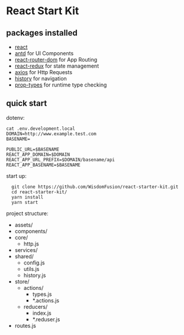 # React Start Kit

## packages installed

- [react](https://reactjs.org/)
- [antd](https://ant.design/) for UI Components
- [react-router-dom](https://reacttraining.com/react-router/) for App Routing
- [react-redux](https://redux.js.org/) for state management
- [axios](https://github.com/axios/axios) for Http Requests
- [history](https://github.com/ReactTraining/history) for navigation
- [prop-types](https://github.com/facebook/prop-types) for runtime type checking

## quick start

dotenv:

```
cat .env.development.local
DOMAIN=http://www.example.test.com
BASENAME=

PUBLIC_URL=$BASENAME
REACT_APP_DOMAIN=$DOMAIN
REACT_APP_URL_PREFIX=$DOMAIN/basename/api
REACT_APP_BASENAME=$BASENAME
```

start up:

```
  git clone https://github.com/WisdomFusion/react-starter-kit.git
  cd react-starter-kit/
  yarn install
  yarn start
```

project structure:

- assets/
- components/
- core/
  - http.js
- services/
- shared/
  - config.js
  - utils.js
  - history.js
- store/
  - actions/
    - types.js
    - *.actions.js
  - reducers/
    - index.js
    - *.reduser.js
- routes.js